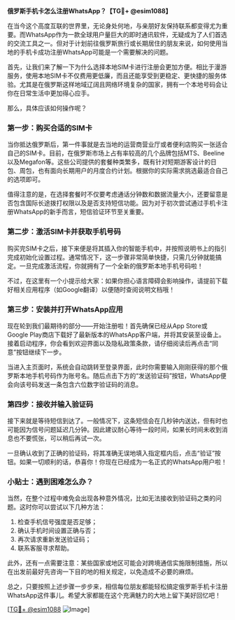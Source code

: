 **俄罗斯手机卡怎么注册WhatsApp？【TG💪+ @esim1088】**

在当今这个高度互联的世界里，无论身处何地，与亲朋好友保持联系都变得尤为重要。而WhatsApp作为一款全球用户量巨大的即时通讯软件，无疑成为了人们首选的交流工具之一。但对于计划前往俄罗斯旅行或长期居住的朋友来说，如何使用当地的手机卡成功注册WhatsApp可能是一个需要解决的问题。

首先，让我们来了解一下为什么选择本地SIM卡进行注册会更加方便。相比于漫游服务，使用本地SIM卡不仅费用更低廉，而且还能享受到更稳定、更快捷的服务体验。尤其是在俄罗斯这样地域辽阔且网络环境复杂的国家，拥有一个本地号码会让你在日常生活中更加得心应手。

那么，具体应该如何操作呢？

### 第一步：购买合适的SIM卡

当你抵达俄罗斯后，第一件事就是去当地的运营商营业厅或者便利店购买一张适合自己的SIM卡。目前，在俄罗斯市场上占有率较高的几个品牌包括MTS、Beeline以及Megafon等。这些公司提供的套餐种类繁多，既有针对短期游客设计的日包、周包，也有面向长期用户的月度合约计划。根据你的实际需求挑选最适合自己的选项即可。

值得注意的是，在选择套餐时不仅要考虑通话分钟数和数据流量大小，还要留意是否包含国际长途拨打权限以及是否支持短信功能。因为对于初次尝试通过手机卡注册WhatsApp的新手而言，短信验证环节至关重要。

### 第二步：激活SIM卡并获取手机号码

购买完SIM卡之后，接下来便是将其插入你的智能手机中，并按照说明书上的指引完成初始化设置过程。通常情况下，这一步骤非常简单快捷，只需几分钟就能搞定。一旦完成激活流程，你就拥有了一个全新的俄罗斯本地手机号码啦！

不过，在这里有一个小提示给大家：如果你担心语言障碍会影响操作，请提前下载好相关应用程序（如Google翻译）以便随时查阅说明文档哦！

### 第三步：安装并打开WhatsApp应用

现在轮到我们最期待的部分——开始注册啦！首先确保已经从App Store或Google Play商店下载好了最新版本的WhatsApp客户端，并将其安装至设备上。接着启动程序，你会看到欢迎界面以及隐私政策条款，请仔细阅读后再点击“同意”按钮继续下一步。

当进入主页面时，系统会自动跳转至登录界面，此时你需要输入刚刚获得的那个俄罗斯本地手机号码作为账号名。随后点击下方的“发送验证码”按钮，WhatsApp便会向该号码发送一条包含六位数字验证码的消息。

### 第四步：接收并输入验证码

接下来就是等待短信到达了。一般情况下，这条短信会在几秒钟内送达，但有时也可能因为信号问题延迟几分钟。因此建议耐心等待一段时间，如果长时间未收到消息也不要慌张，可以稍后再试一次。

一旦确认收到了正确的验证码，将其准确无误地填入指定框内后，点击“验证”按钮。如果一切顺利的话，恭喜你！你现在已经成为一名正式的WhatsApp用户啦！

### 小贴士：遇到困难怎么办？

当然，在整个过程中难免会出现各种意外情况，比如无法接收到验证码之类的问题。这时你可以尝试以下几种方法：

1. 检查手机信号强度是否足够；
2. 确认手机时间设置正确与否；
3. 再次请求重新发送验证码；
4. 联系客服寻求帮助。

此外，还有一点需要注意：某些国家或地区可能会对跨境通信实施限制措施，所以在出发前最好先咨询一下目的地的相关规定，以免造成不必要的麻烦。

总之，只要按照上述步骤一步步来，相信每位朋友都能轻松搞定俄罗斯手机卡注册WhatsApp这件事儿。希望大家都能在这个充满魅力的大地上留下美好回忆吧！

[[TG💪+ @esim1088](https://t.me/s/esim1088) ![Image](https://i.postimg.cc/4NQfJmqS/Snipaste-2025-05-13-00-14-12.png)]